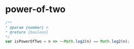 
  # power-of-two

  ```javascript
  /**
 * @param {number} n
 * @return {boolean}
 */
var isPowerOfTwo = n => ~~Math.log2(n) == Math.log2(n);
  ```
  